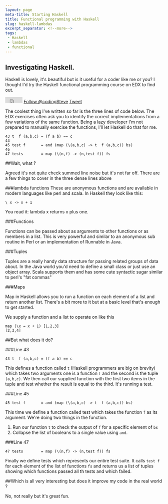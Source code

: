 ```yaml
---
layout: page
meta-title: Starting Haskell
title: Functional programming with Haskell
slug: haskell-lambdas
excerpt_separator: <!--more-->
tags:
 - Haskell 
 - lambdas
 - functional
---
```


Investigating Haskell.
-------------------------

Haskell is lovely, it's beautiful but is it useful for a 
coder like me or you? I thought I'd try the Haskell functional programming course on EDX to find out.

<div id="social">
    <iframe id="gh-fork" src="http://ghbtns.com/github-btn.html?user=codingsteve&repo=fp101x&type=fork" allowtransparency="true" frameborder="0" scrolling="0" width="55px" height="20px"></iframe>
    <a href="https://twitter.com/codingSteve" class="twitter-follow-button" data-show-count="false" data-lang="en">Follow @codingSteve</a>
    <a href="https://twitter.com/share" class="twitter-share-button" data-url="{{ post.url}}" data-via="codingSteve" data-lang="en">Tweet</a>
</div>

<!--more-->


The coolest thing I've written so far is the three lines of code
below. The EDX exercises often ask you to identify the correct 
implementations from a few variations of the same function.
Being a lazy developer I'm not prepared to manually exercise the 
functions, I'll let Haskell do that for me. 


    43 t  f (a,b,c) = (f a b) == c
    44 
    45 test f       = and (map (\(a,b,c) -> t  f (a,b,c)) bs)
    46 
    47 tests        = map (\(n,f) -> (n,test f)) fs


##Wait, what ‽ 

Agreed it's not quite check summed line noise but it's not far off. 
There are a few things to cover in the three dense lines above

###lambda functions
These are anonymous functions and are available in 
modern languages like perl and scala. In Haskell they look like
this:

    \ x -> x + 1

You read it: lambda x returns x plus one. 

###Functions

Functions can be passed about as arguments to other functions or as members in a list. This is very powerful and similar to an anonymous sub routine in Perl or an implementation of Runnable in Java. 

###Tuples

Tuples are a really handy data structure for passing related groups of data about. In the Java world you'd need to define a small class or just use an object array. Scala supports them and has some cute syntactic sugar similar to perl's "fat commas"


###Maps

Map in Haskell allows you to run a function on each element of a list and return another list. There's a bit more to it but at a basic level that's enough to get started. 

We supply a function and a list to operate on like this

    map (\x → x + 1) [1,2,3]
    [2,3,4]

##But what does it do?


###Line 43

    43 t  f (a,b,c) = (f a b) == c
    
This defines a function called `t` (Haskell programmers are big on brevity) which takes two arguments one is a function `f` and the second is the tuple `(a,b,c)`. We then call our supplied function with the first two items in the tuple and test whether the result is equal to the third. It's running a test.


###Line 45

    45 test f       = and (map (\(a,b,c) -> t  f (a,b,c)) bs)

This time we define a function called test which takes the function `f` as its argument. 
We're doing two things in the function. 
1. Run our function `t` to check the output of `f` for a specific element of `bs` 
2. Collapse the list of booleans to a single value using `and`. 

###Line 47

    47 tests        = map (\(n,f) -> (n,test f)) fs

Finally we define tests which represents our entire test suite. It calls `test f` for each element of the list of functions `fs` and returns us a list of tuples showing which functions passed all th tests and which failed. 

##Which is all very interesting but does it improve my code in the real world ? 

No, not really but it's great fun. 




